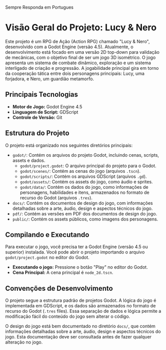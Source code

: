 Sempre Responda em Portugues

# Visão Geral do Projeto: Lucy & Nero

Este projeto é um RPG de Ação (Action RPG) chamado "Lucy & Nero", desenvolvido com a Godot Engine (versão 4.5). Atualmente, o desenvolvimento está focado em uma versão 2D top-down para validação de mecânicas, com o objetivo final de ser um jogo 3D isométrico. O jogo apresenta um sistema de combate dinâmico, exploração e um sistema interligado de criação e progressão. A jogabilidade principal gira em torno da cooperação tática entre dois personagens principais: Lucy, uma forjadora, e Nero, um guardião metamorfo.

## Principais Tecnologias

*   **Motor de Jogo:** Godot Engine 4.5
*   **Linguagem de Script:** GDScript
*   **Controle de Versão:** Git

## Estrutura do Projeto

O projeto está organizado nos seguintes diretórios principais:

*   `godot/`: Contém os arquivos do projeto Godot, incluindo cenas, scripts, assets e dados.
    *   `godot/project.godot`: O arquivo principal do projeto para o Godot.
    *   `godot/scenes/`: Contém as cenas do jogo (arquivos `.tscn`).
    *   `godot/scripts/`: Contém os arquivos GDScript (arquivos `.gd`).
    *   `godot/assets/`: Contém os assets do jogo, como áudio e sprites.
    *   `godot/data/`: Contém os dados do jogo, como informações de personagens, habilidades e itens, armazenados no formato de recurso do Godot (arquivos `.tres`).
*   `docs/`: Contém os documentos de design do jogo, com informações detalhadas sobre a arte, áudio, design e aspectos técnicos do jogo.
*   `pdf/`: Contém as versões em PDF dos documentos de design do jogo.
*   `public/`: Contém os assets públicos, como imagens dos personagens.

## Compilando e Executando

Para executar o jogo, você precisa ter a Godot Engine (versão 4.5 ou superior) instalada. Você pode abrir o projeto importando o arquivo `godot/project.godot` no editor do Godot.

*   **Executando o jogo:** Pressione o botão "Play" no editor do Godot.
*   **Cena Principal:** A cena principal é `node_2d.tscn`.

## Convenções de Desenvolvimento

O projeto segue a estrutura padrão de projetos Godot. A lógica do jogo é implementada em GDScript, e os dados são armazenados no formato de recurso do Godot (`.tres` files). Essa separação de dados e lógica permite a modificação fácil do conteúdo do jogo sem alterar o código.

O design do jogo está bem documentado no diretório `docs/`, que contém informações detalhadas sobre a arte, áudio, design e aspectos técnicos do jogo. Esta documentação deve ser consultada antes de fazer qualquer alteração no jogo.